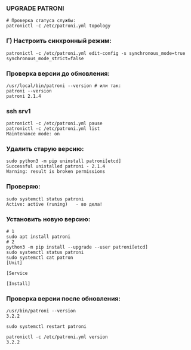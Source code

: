 ### UPGRADE PATRONI
```
# Проверка статуса службы:
patronictl -c /etc/patroni.yml topology
```
### Г) Настроить синхронный режим:
```
patronictl -c /etc/patroni.yml edit-config -s synchronous_mode=true synchronous_mode_strict=false

```
### Проверка версии до обновления:
```
/usr/local/bin/patroni --version # или так:
patroni --version
patroni 2.1.4
```
### ssh srv1
```
patronictl -c /etc/patroni.yml pause
patronictl -c /etc/patroni.yml list
Maintenance mode: on
```
### Удалить старую версию:
```
sudo python3 -m pip uninstall patroni[etcd]
Successful unistalled patroni - 2.1.4
Warning: result is broken permissions
```
### Проверяю:
```
sudo systemctl status patroni
Active: active (runing)   - во дела!

```
### Установить новую версию:
```
# 1
sudo apt install patroni
# 2
python3 -m pip install --upgrade --user patroni[etcd]
sudo systemctl status patroni
sudo systemctl cat patron
[Unit]

[Service

[Install]
```
### Проверка версии после обновления:
```
/usr/bin/patroni --version
3.2.2
```
```
sudo systemctl restart patroni
```
```
patronictl -c /etc/patroni.yml version
3.2.2
```
























